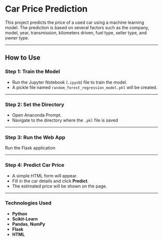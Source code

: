 # Car Price Prediction

This project predicts the price of a used car using a machine learning model. The prediction is based on several factors such as the company, model, year, transmission, kilometers driven, fuel type, seller type, and owner type.

---

## How to Use

### Step 1: Train the Model

- Run the Jupyter Notebook (`.ipynb`) file to train the model.
- A pickle file named `random_forest_regression_model.pkl` will be created.
---
### Step 2: Set the Directory

- Open Anaconda Prompt.
- Navigate to the directory where the `.pkl` file is saved


---
### Step 3: Run the Web App

Run the Flask application

---

### Step 4: Predict Car Price

- A simple HTML form will appear.
- Fill in the car details and click **Predict**.
- The estimated price will be shown on the page.

---

### Technologies Used

- **Python**
- **Scikit-Learn**
- **Pandas**, **NumPy**
- **Flask**
- **HTML**

